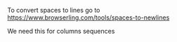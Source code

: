 To convert spaces to lines go to https://www.browserling.com/tools/spaces-to-newlines

We need this for columns sequences
